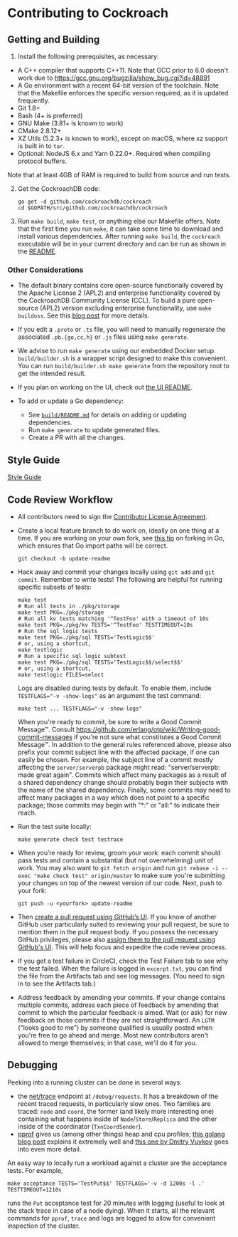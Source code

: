 # Contributing to Cockroach

## Getting and Building

1.  Install the following prerequisites, as necessary:
  - A C++ compiler that supports C++11. Note that GCC prior to 6.0 doesn't
    work due to https://gcc.gnu.org/bugzilla/show_bug.cgi?id=48891
  - A Go environment with a recent 64-bit version of the toolchain. Note that
    the Makefile enforces the specific version required, as it is updated
    frequently.
  - Git 1.8+
  - Bash (4+ is preferred)
  - GNU Make (3.81+ is known to work)
  - CMake 2.8.12+
  - XZ Utils (5.2.3+ is known to work), except on macOS, where xz support is
    built in to `tar`.
  - Optional: NodeJS 6.x and Yarn 0.22.0+. Required when compiling protocol
    buffers.

  Note that at least 4GB of RAM is required to build from source and run tests.

2.  Get the CockroachDB code:

	```shell
	go get -d github.com/cockroachdb/cockroach
	cd $GOPATH/src/github.com/cockroachdb/cockroach
	```

3.  Run `make build`, `make test`, or anything else our Makefile offers. Note
that the first time you run `make`, it can take some time to download and
install various dependencies. After running `make build`, the `cockroach`
executable will be in your current directory and can be run as shown in the
[README](README.md).

### Other Considerations

- The default binary contains core open-source functionally covered by the
  Apache License 2 (APL2) and enterprise functionality covered by the
  CockroachDB Community License (CCL). To build a pure open-source (APL2)
  version excluding enterprise functionality, use `make buildoss`. See this
  [blog post] for more details.

  [blog post]: https://www.cockroachlabs.com/blog/how-were-building-a-business-to-last/

- If you edit a `.proto` or `.ts` file, you will need to manually regenerate
  the associated `.pb.{go,cc,h}` or `.js` files using `make generate`.

- We advise to run `make generate` using our embedded Docker setup.
  `build/builder.sh` is a wrapper script designed to make this convenient. You
  can run `build/builder.sh make generate` from the repository root to get the
  intended result.

- If you plan on working on the UI, check out [the UI README](pkg/ui).

- To add or update a Go dependency:
  - See [`build/README.md`](build/README.md) for details on adding or updating
    dependencies.
  - Run `make generate` to update generated files.
  - Create a PR with all the changes.

## Style Guide

[Style Guide](STYLE.md)

## Code Review Workflow

+ All contributors need to sign the [Contributor License Agreement](https://cla-assistant.io/cockroachdb/cockroach).

+ Create a local feature branch to do work on, ideally on one thing at a time.
  If you are working on your own fork, see [this tip](http://blog.campoy.cat/2014/03/github-and-go-forking-pull-requests-and.html)
  on forking in Go, which ensures that Go import paths will be correct.

  `git checkout -b update-readme`

+ Hack away and commit your changes locally using `git add` and `git commit`.
  Remember to write tests! The following are helpful for running specific
  subsets of tests:

  ```shell
  make test
  # Run all tests in ./pkg/storage
  make test PKG=./pkg/storage
  # Run all kv tests matching '^TestFoo' with a timeout of 10s
  make test PKG=./pkg/kv TESTS='^TestFoo' TESTTIMEOUT=10s
  # Run the sql logic tests
  make test PKG=./pkg/sql TESTS='TestLogic$$'
  # or, using a shortcut,
  make testlogic
  # Run a specific sql logic subtest
  make test PKG=./pkg/sql TESTS='TestLogic$$/select$$'
  # or, using a shortcut,
  make testlogic FILES=select
  ```

  Logs are disabled during tests by default. To enable them, include
  `TESTFLAGS="-v -show-logs"` as an argument the test command:

  ```shell
  make test ... TESTFLAGS="-v -show-logs"
  ```

  When you're ready to commit, be sure to write a Good Commit Message™. Consult
  https://github.com/erlang/otp/wiki/Writing-good-commit-messages if you're
  not sure what constitutes a Good Commit Message™.
  In addition to the general rules referenced above, please also prefix your
  commit subject line with the affected package, if one can easily be chosen.
  For example, the subject line of a commit mostly affecting the
  `server/serverpb` package might read: "server/serverpb: made great again".
  Commits which affect many packages as a result of a shared dependency change
  should probably begin their subjects with the name of the shared dependency.
  Finally, some commits may need to affect many packages in a way which does
  not point to a specific package; those commits may begin with "*:" or "all:"
  to indicate their reach.

+ Run the test suite locally:

  `make generate check test testrace`

+ When you’re ready for review, groom your work: each commit should pass tests
  and contain a substantial (but not overwhelming) unit of work. You may also
  want to `git fetch origin` and run
  `git rebase -i --exec "make check test" origin/master` to make sure you're
  submitting your changes on top of the newest version of our code. Next, push
  to your fork:

  `git push -u <yourfork> update-readme`

+ Then [create a pull request using GitHub’s UI](https://help.github.com/articles/creating-a-pull-request). If you know of
  another GitHub user particularly suited to reviewing your pull request, be
  sure to mention them in the pull request body. If you possess the necessary
  GitHub privileges, please also [assign them to the pull request using
  GitHub's UI](https://help.github.com/articles/assigning-issues-and-pull-requests-to-other-github-users/).
  This will help focus and expedite the code review process.

+ If you get a test failure in CircleCI, check the Test Failure tab to see why
  the test failed. When the failure is logged in `excerpt.txt`, you can find
  the file from the Artifacts tab and see log messages. (You need to sign in to
  see the Artifacts tab.)

+ Address feedback by amending your commits. If your change contains multiple
  commits, address each piece of feedback by amending that commit to which the
  particular feedback is aimed. Wait (or ask) for new feedback on those
  commits if they are not straightforward. An `LGTM` ("looks good to me") by
  someone qualified is usually posted when you're free to go ahead and merge.
  Most new contributors aren't allowed to merge themselves; in that case, we'll
  do it for you.

## Debugging

Peeking into a running cluster can be done in several ways:

* the [net/trace](https://godoc.org/golang.org/x/net/trace) endpoint at
  `/debug/requests`.  It has a breakdown of the recent traced requests, in
  particularly slow ones. Two families are traced: `node` and `coord`, the
  former (and likely more interesting one) containing what happens inside of
  `Node`/`Store`/`Replica` and the other inside of the coordinator
  (`TxnCoordSender`).
* [pprof](https://golang.org/pkg/net/http/pprof/) gives us (among other things)
  heap and cpu profiles; [this golang blog post](http://blog.golang.org/profiling-go-programs) explains it extremely well and
  [this one by Dmitry Vuykov](https://software.intel.com/en-us/blogs/2014/05/10/debugging-performance-issues-in-go-programs)
  goes into even more detail.

An easy way to locally run a workload against a cluster are the acceptance
tests. For example,

```shell
make acceptance TESTS='TestPut$$' TESTFLAGS='-v -d 1200s -l .' TESTTIMEOUT=1210s
```

runs the `Put` acceptance test for 20 minutes with logging (useful to look at
the stack trace in case of a node dying). When it starts, all the relevant
commands for `pprof`, `trace` and logs are logged to allow for convenient
inspection of the cluster.
